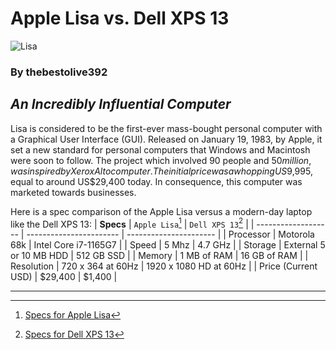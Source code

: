 # Apple Lisa vs. Dell XPS 13
![Lisa](https://smartermsp.com/wp-content/uploads/2017/07/Apple-Lisa.jpg)
### By thebestolive392
## *An Incredibly Influential Computer*
Lisa is considered to be the first-ever mass-bought personal computer with a Graphical User Interface (GUI). Released on January 19, 1983, by Apple, it set a new standard for personal computers that Windows and Macintosh were soon to follow. The project which involved 90 people and $50 million, was inspired by Xerox Alto computer. The initial price was a whopping US$9,995, equal to around US$29,400 today. In consequence, this computer was marketed towards businesses.

Here is a spec comparison of the Apple Lisa versus a modern-day laptop like the Dell XPS 13:
| **Specs**           | `Apple Lisa`[^1]        | `Dell XPS 13`[^2]      |
| ------------------- | ----------------------- | ---------------------- |
| Processor           | Motorola 68k            | Intel Core i7-1165G7   |
| Speed               | 5 Mhz                   | 4.7 GHz                |
| Storage             | External 5 or 10 MB HDD | 512 GB SSD             |
| Memory              | 1 MB of RAM             | 16 GB of RAM           |
| Resolution          | 720 x 364 at 60Hz       | 1920 x 1080 HD at 60Hz |
| Price (Current USD) | $29,400                 | $1,400                 |

----
[^1]: [Specs for Apple Lisa](https://siliconfeatures.com/apple-lisa/)
[^2]: [Specs for Dell XPS 13](https://nanoreview.net/en/laptop/dell-xps-13-9305?m=c.3_d.1_r.2_s.2)
